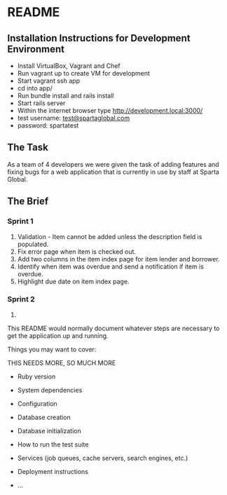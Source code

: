 # README

## Installation Instructions for Development Environment

* Install VirtualBox, Vagrant and Chef
* Run vagrant up to create VM for development
* Start vagrant ssh app 
* cd into app/
* Run bundle install and rails install
* Start rails server
* Within the internet browser type http://development.local:3000/
* test username: test@spartaglobal.com
* password: spartatest

## The Task

As a team of 4 developers we were given the task of adding features and fixing bugs for a web application that is currently in use by staff at Sparta Global. 

## The Brief

### Sprint 1 
1. Validation - Item cannot be added unless the description field is populated.
2. Fix error page when item is checked out.
3. Add two columns in the item index page for item lender and borrower.
4. Identify when item was overdue and send a notification if item is overdue.
5. Highlight due date on item index page.

### Sprint 2
1. 

This README would normally document whatever steps are necessary to get the
application up and running.

Things you may want to cover:

THIS NEEDS MORE, SO MUCH MORE

* Ruby version

* System dependencies

* Configuration

* Database creation

* Database initialization

* How to run the test suite

* Services (job queues, cache servers, search engines, etc.)

* Deployment instructions

* ...
